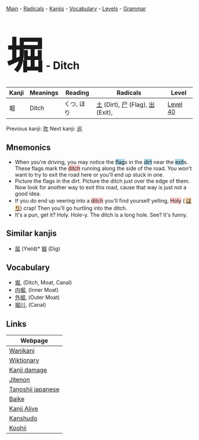 <style> bigfont {font-size: 100px}</style>
[Main](../README.md) -
[Radicals](../radicals.md) -
[Kanjis](../kanjis.md) -
[Vocabulary](../vocabulary.md) -
[Levels](../levels.md) -
[Grammar](../grammar.md)
# <bigfont> 堀</bigfont> - Ditch 

| Kanji | Meanings | Reading | Radicals | Level |
| --- | --- | --- | --- | --- |
| 堀 | Ditch | くつ, ほり | [土](../radicals/土.md) (Dirt), [尸](../radicals/尸.md) (Flag), [出](../radicals/出.md) (Exit),  | [Level 40](../levels/wk_level40.md) |

Previous kanji: [吹](吹.md) Next kanji: [巡](巡.md) 

## Mnemonics
 * When you're driving, you may notice the <span style="background-color:#ADD8E6"> flag</span>s in the <span style="background-color:#ADD8E6"> dirt</span> near the <span style="background-color:#ADD8E6"> exit</span>s. These flags mark the <span style="background-color:#ffcccb"> ditch</span> running along the side of the road. You won't want to try to exit the road here or you'll end up stuck in one.
* Picture the flags in the dirt. Picture the ditch just over the edge of them. Now look for another way to exit this road, cause that way is just not a good idea.
* If you do end up veering into a <span style="background-color:#ffcccb"> ditch</span> you'll find yourself yelling, <span style="background-color:#ffcccb"> Holy</span> (<span style="background-color:#fed8b1"> [ほり](https://jisho.org/search/ほり)</span>) crap! Then you'll go hurtling into the ditch.
* It's a pun, get it? Holy. Hole-y. The ditch is a long hole. See? It's funny.


## Similar kanjis
 * [屈](屈.md) (Yield)* [掘](掘.md) (Dig)


## Vocabulary
 * [堀](../vocabulary/堀.md), (Ditch, Moat, Canal)
* [内堀](../vocabulary/堀.md), (Inner Moat)
* [外堀](../vocabulary/堀.md), (Outer Moat)
* [堀川](../vocabulary/堀.md), (Canal)



## Links 

| Webpage |
| --- |
| [Wanikani          ](https://www.wanikani.com/kanji/堀) |
| [Wiktionary        ](https://en.wiktionary.org/wiki/堀) |
| [Kanji damage      ](http://www.kanjidamage.com/kanji/search?utf8=✓&q=堀) |
| [Jitenon           ](https://jitenon.com/kanji/堀) |
| [Tanoshii japanese ](https://www.tanoshiijapanese.com/dictionary/kanji.cfm?k=堀) |
| [Baike             ](https://baike.baidu.com/item/堀) |
| [Kanji Alive       ](https://app.kanjialive.com/堀) |
| [Kanshudo          ](https://www.kanshudo.com/searchmn?q=堀) |
| [Koohii            ](https://kanji.koohii.com/study/kanji/堀) |
